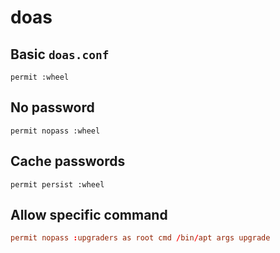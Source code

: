 # doas

## Basic `doas.conf`

```
permit :wheel
```

## No password

```
permit nopass :wheel
```

## Cache passwords

```
permit persist :wheel
```

## Allow specific command

```conf
permit nopass :upgraders as root cmd /bin/apt args upgrade
```
